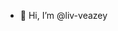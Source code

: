 - 👋 Hi, I’m @liv-veazey


<!---
liv-veazey/liv-veazey is a ✨ special ✨ repository because its `README.md` (this file) appears on your GitHub profile.
You can click the Preview link to take a look at your changes.
--->
